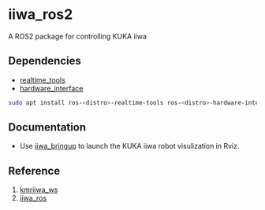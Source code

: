 # iiwa_ros2

A ROS2 package for controlling KUKA iiwa

## Dependencies

* [realtime_tools](https://github.com/ros-controls/realtime_tools/tree/foxy-devel)
* [hardware_interface](https://github.com/ros-controls/ros2_control/tree/master/hardware_interface)

```bash
sudo apt install ros-<distro>-realtime-tools ros-<distro>-hardware-interface
```

## Documentation

- Use [iiwa_bringup](/iiwa_bringup/) to launch the KUKA iiwa robot visulization in Rviz.

## Reference

1. [kmriiwa_ws](https://github.com/ninamwa/kmriiwa_ws)
2. [iiwa_ros](https://github.com/epfl-lasa/iiwa_ros)
